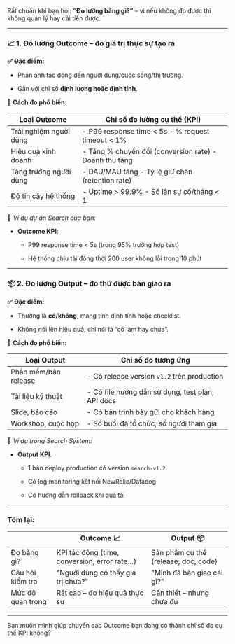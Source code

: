 Rất chuẩn khi bạn hỏi: **“Đo lường bằng gì?”** – vì nếu không đo được thì không quản lý hay cải tiến được.

---

### 📈 **1. Đo lường Outcome – đo giá trị thực sự tạo ra**

**✅ Đặc điểm:**

- Phản ánh tác động đến người dùng/cuộc sống/thị trường.
    
- Gắn với chỉ số **định lượng hoặc định tính**.
    

**📏 Cách đo phổ biến:**

|Loại Outcome|Chỉ số đo lường cụ thể (KPI)|
|---|---|
|Trải nghiệm người dùng|- P99 response time < 5s - % request timeout < 1%|
|Hiệu quả kinh doanh|- Tăng % chuyển đổi (conversion rate) - Doanh thu tăng|
|Tăng trưởng người dùng|- DAU/MAU tăng - Tỷ lệ giữ chân (retention rate)|
|Độ tin cậy hệ thống|- Uptime > 99.9% - Số lần sự cố/tháng < 1|

📌 _Ví dụ dự án Search của bạn:_

- **Outcome KPI**:
    
    - P99 response time < 5s (trong 95% trường hợp test)
        
    - Hệ thống chịu tải đồng thời 200 user không lỗi trong 10 phút
        

---

### 📦 **2. Đo lường Output – đo thứ được bàn giao ra**

**✅ Đặc điểm:**

- Thường là **có/không**, mang tính định tính hoặc checklist.
    
- Không nói lên hiệu quả, chỉ nói là “có làm hay chưa”.
    

**📏 Cách đo phổ biến:**

|Loại Output|Chỉ số đo tương ứng|
|---|---|
|Phần mềm/bản release|- Có release version `v1.2` trên production|
|Tài liệu kỹ thuật|- Có file hướng dẫn sử dụng, test plan, API docs|
|Slide, báo cáo|- Có bản trình bày gửi cho khách hàng|
|Workshop, cuộc họp|- Số buổi đã tổ chức, số người tham gia|

📌 _Ví dụ trong Search System:_

- **Output KPI**:
    
    - 1 bản deploy production có version `search-v1.2`
        
    - Có log monitoring kết nối NewRelic/Datadog
        
    - Có hướng dẫn rollback khi quá tải
        

---

### Tóm lại:

||**Outcome** 📈|**Output** 📦|
|---|---|---|
|Đo bằng gì?|KPI tác động (time, conversion, error rate…)|Sản phẩm cụ thể (release, doc, code)|
|Câu hỏi kiểm tra|"Người dùng có thấy giá trị chưa?"|"Mình đã bàn giao cái gì?"|
|Mức độ quan trọng|Rất cao – đo hiệu quả thực sự|Cần thiết – nhưng chưa đủ|

---

Bạn muốn mình giúp chuyển các Outcome bạn đang có thành chỉ số đo cụ thể KPI không?
